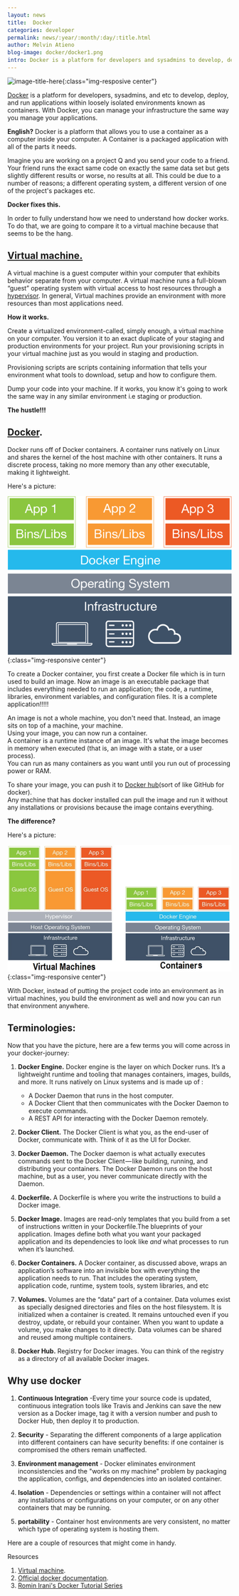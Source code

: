 ```yaml
---
layout: news
title:  Docker
categories: developer
permalink: news/:year/:month/:day/:title.html
author: Melvin Atieno
blog-image: docker/docker1.png
intro: Docker is a platform for developers and sysadmins to develop, deploy, and run applications with containers. English? Docker is a platform that allows you to use a container as a computer inside your computer.
---
```


![image-title-here](/assets/images/blog/{{page.blog-image}}){:class="img-resposive center"}


[Docker](https://docs.docker.com/get-started/#docker-concepts) is a platform for developers, sysadmins, and etc to develop, deploy, and run applications within loosely isolated environments known as containers.
With Docker, you can manage your infrastructure the same way you manage your applications. 

**English?** 
Docker is a platform that allows you to use a container as a computer inside your computer. A Container is a packaged application with all of the parts it needs.

Imagine you are working on a project Q and you send your code to a friend. Your friend runs the exact same code on exactly the same data set but gets slightly different results or worse, no results at all. This could be due to a number of reasons; a different operating system, a different version of one of the project's packages etc.

**Docker fixes this.**

In order to fully understand how we need to understand how docker works. To do that, we are going to compare it to a virtual machine because that seems to be the hang.



## [Virtual machine.](https://azure.microsoft.com/en-us/overview/what-is-a-virtual-machine/)
A virtual machine is a guest computer within your computer that exhibits behavior separate from your computer. 
A virtual machine runs a full-blown “guest” operating system with virtual access to host resources through a [hypervisor](https://www.networkworld.com/article/3243262/virtualization/what-is-a-hypervisor.html). In general, Virtual machines provide an environment with more resources than most applications need.

**How it works.**

Create a virtualized environment-called, simply enough, a virtual machine on your computer. 
You version it to an exact duplicate of your staging and production environments for your project.
Run your provisioning scripts in your virtual machine just as you would in staging and production.

Provisioning scripts are scripts containing information that tells your environment what tools to download, setup and how to configure them.

Dump your code into your machine. If it works, you know it's going to work the same way in any similar environment i.e staging or production.


**The hustle!!!**


## [Docker](https://docs.docker.com/get-started/).

Docker runs off of Docker containers.
A container runs natively on Linux and shares the kernel of the host machine with other containers.
It runs a discrete process, taking no more memory than any other executable, making it lightweight.

Here's a picture:

![docker-structure](/assets/images/blog/docker/docker-structure.png)
{:class="img-responsive center"}



To create a Docker container, you first create a Docker file which is in turn used to build an image.
Now an image is an executable package that includes everything needed to run an application; the code, a runtime, libraries, environment variables, and configuration files. It is a complete application!!!!! 

An image is not a whole machine, you don't need that. Instead, an image sits on top of a machine, your machine.<br/>
Using your image, you can now run a container.<br/>
A container is a runtime instance of an image. It's what the image becomes in memory when executed (that is, an image with a state, or a user process).<br/>
You can run as many containers as you want until you run out of processing power or RAM.

To share your image, you can push it to [Docker hub](https://hub.docker.com)(sort of like GitHub for docker).<br/>
Any machine that has docker installed can pull the image and run it without any installations or provisions because the image contains everything.




**The difference?**

Here's a picture:

![virtual-machine-vs-containers](/assets/images/blog/docker/Container-vs-VMs.jpg)
{:class="img-responsive center"}

With Docker, instead of putting the project code into an  environment as in virtual machines, you build the environment as well and now you can run that environment anywhere.

## Terminologies:

Now that you have the picture, here are a few terms you will come across in your docker-journey:


1. **Docker Engine.**
    Docker engine is the layer on which Docker runs. It’s a lightweight runtime and tooling that manages containers, images, builds, and more. It runs natively on Linux systems and is made up of :

    - A Docker Daemon that runs in the host computer.
    - A Docker Client that then communicates with the Docker Daemon to execute commands.
    - A REST API for interacting with the Docker Daemon remotely.
2. **Docker Client.**
    The Docker Client is what you, as the end-user of Docker, communicate with. Think of it as the UI for Docker.
3. **Docker Daemon.**
    The Docker daemon is what actually executes commands sent to the Docker Client — like building, running, and distributing your containers. The Docker Daemon runs on the host machine, but as a user, you never communicate directly with the Daemon. 
4. **Dockerfile.**
    A Dockerfile is where you write the instructions to build a Docker image.
5. **Docker Image.**
    Images are read-only templates that you build from a set of instructions written in your Dockerfile.The blueprints of your application. Images define both what you want your packaged application and its dependencies to look like *and* what processes to run when it’s launched.
6. **Docker Containers.** 
    A Docker container, as discussed above, wraps an application’s software into an invisible box with everything the application needs to run. That includes the operating system, application code, runtime, system tools, system libraries, and etc
7. **Volumes.**
    Volumes are the “data” part of a container. Data volumes exist as specially designed directories and files on the host filesystem. It is initialized when a container is created. It remains untouched even if you destroy, update, or rebuild your container. When you want to update a volume, you make changes to it directly. Data volumes can be shared and reused among multiple containers.
8. **Docker Hub.**
    Registry for Docker images. You can think of the registry as a directory of all available Docker images.

## Why use docker

1. **Continuous Integration** -Every time your source code is updated, continuous integration tools like Travis and Jenkins can save the new version as a Docker image, tag it with a version number and push to Docker Hub, then deploy it to production.

2. **Security** - Separating the different components of a large application into different containers can have security benefits: if one container is compromised the others remain unaffected.

3. **Environment management** -  Docker eliminates environment inconsistencies and the "works on my machine" problem by packaging the application, configs, and dependencies into an isolated container.

4. **Isolation** - Dependencies or settings within a container will not affect any installations or configurations on your computer, or on any other containers that may be running.

5. **portability** - Container host environments are very consistent, no matter which type of operating system is hosting them.

Here are a couple of resources that might come in handy.

Resources

1. [Virtual machine](https://en.wikipedia.org/wiki/Virtual_machine).
2. [Official docker documentation](https://docs.docker.com/get-started/#docker-concepts).
3. [Romin Irani's Docker Tutorial Series ](https://rominirani.com/docker-tutorial-series-a7e6ff90a023)

